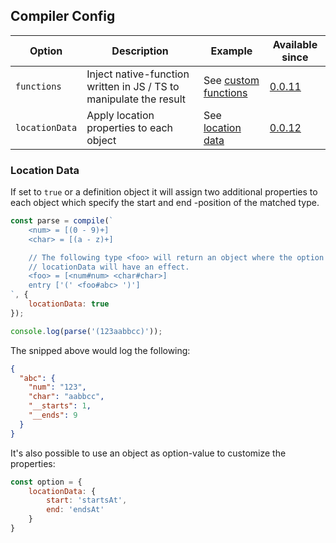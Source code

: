 ## Compiler Config

| Option | Description | Example | Available since |
| ------ | ----------- | ------- | --------------- |
| `functions` | Inject native-function written in JS / TS to manipulate the result | See [custom functions](docs/syntax.md#native-functions) | [0.0.11](../../releases/tag/0.0.11) |
| `locationData` | Apply location properties to each object | See [location data](#location-data) | [0.0.12](../../releases/tag/0.0.12) |

### Location Data
If set to `true` or a definition object it will assign two additional properties to each object which specify the start and 
end -position of the matched type.

```js
const parse = compile(`
    <num> = [(0 - 9)+]
    <char> = [(a - z)+]

    // The following type <foo> will return an object where the option
    // locationData will have an effect.
    <foo> = [<num#num> <char#char>]
    entry ['(' <foo#abc> ')']
`, {
    locationData: true
});

console.log(parse('(123aabbcc)'));
```

The snipped above would log the following:
```json
{
  "abc": {
    "num": "123",
    "char": "aabbcc",
    "__starts": 1,
    "__ends": 9
  }
}
```

It's also possible to use an object as option-value to customize the properties:

```js
const option = {
    locationData: {
        start: 'startsAt',
        end: 'endsAt'
    }
}
```
